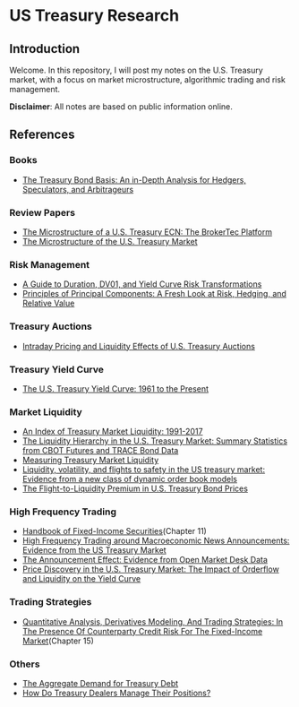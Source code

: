# US Treasury Research

## Introduction

Welcome. In this repository, I will post my notes on the U.S. Treasury market, with a focus on market microstructure, algorithmic trading and risk management.

**Disclaimer**: All notes are based on public information online.


## References

### Books
* [The Treasury Bond Basis: An in-Depth Analysis for Hedgers, Speculators, and Arbitrageurs](https://www.amazon.com/Treasury-Bond-Basis-Depth-Arbitrageurs/dp/0071456104/ref=sr_1_1?dchild=1&keywords=The+Treasury+Bond+Basis&qid=1586712562&s=books&sr=1-1)


### Review Papers
* [The Microstructure of a U.S. Treasury ECN: The BrokerTec Platform](https://www.newyorkfed.org/medialibrary/media/research/staff_reports/sr381.pdf)
* [The Microstructure of the U.S. Treasury Market](https://poseidon01.ssrn.com/delivery.php?ID=391084087124085006073100109118078119041027020035083029074064019002112119093005001101106062010057062109039080006001013107081081025060001076032094083112075090014005065062055005124114071010000087104029127002009073112030003092107003028087113003067120123&EXT=pdf)



### Risk Management
* [A Guide to Duration, DV01, and Yield Curve Risk Transformations](http://www.closemountain.com/papers/risktransform1.pdf)
* [Principles of Principal Components: A Fresh Look at Risk, Hedging, and Relative Value](http://quantlabs.net/academy/download/free_quant_instituitional_books_/[Salomon%20Smith%20Barney]%20Principles%20of%20Principal%20Components%20-%20A%20Fresh%20Look%20at%20Risk,%20Hedging%20and%20Relative%20Value.pdf)

### Treasury Auctions
* [Intraday Pricing and Liquidity Effects of U.S. Treasury Auctions](http://apps.olin.wustl.edu/Conf/CFAR-FTG/Files/pdf/2017/110.pdf)


### Treasury Yield Curve
* [The U.S. Treasury Yield Curve: 1961 to the Present](https://www.federalreserve.gov/pubs/feds/2006/200628/200628pap.pdf)

### Market Liquidity
* [An Index of Treasury Market Liquidity: 1991-2017](https://www.newyorkfed.org/medialibrary/media/research/staff_reports/sr827.pdf)
* [The Liquidity Hierarchy in the U.S. Treasury Market:
Summary Statistics from CBOT Futures and TRACE Bond Data](https://www.cftc.gov/sites/default/files/2018-11/Liquidity%20Hierarchy%20in%20Tsy%20Mkt%20v4_ada.pdf)
* [Measuring Treasury Market Liquidity](https://www.newyorkfed.org/medialibrary/media/research/epr/03v09n3/0309flempdf.pdf)
* [Liquidity, volatility, and flights to safety in the US
treasury market: Evidence from a new class of
dynamic order book models](https://www.econstor.eu/bitstream/10419/93594/1/733627927.pdf)
* [The Flight-to-Liquidity Premium in U.S. Treasury Bond Prices](https://www.nber.org/papers/w9312.pdf)


### High Frequency Trading
* [Handbook of Fixed-Income Securities](https://www.amazon.com/Fixed-Income-Securities-Handbooks-Engineering-Econometrics-ebook/dp/B01DEWCS3W/ref=sr_1_1?dchild=1&keywords=handbook+of+fixed+income+pietro&qid=1586713734&s=books&sr=1-1)(Chapter 11)
* [High Frequency Trading around Macroeconomic News Announcements: Evidence from the US Treasury Market](https://www.bankofcanada.ca/wp-content/uploads/2014/12/wp2014-56.pdf)
* [The Announcement Effect: Evidence from Open Market Desk Data](https://core.ac.uk/download/pdf/6792938.pdf)
* [Price Discovery in the U.S. Treasury Market: The Impact of Orderflow and Liquidity on the Yield Curve
](https://www.nber.org/papers/w9529.pdf)



### Trading Strategies
* [Quantitative Analysis, Derivatives Modeling, And Trading Strategies: In The Presence Of Counterparty Credit Risk For The Fixed-Income Market](https://www.amazon.com/Quantitative-Analysis-Derivatives-Modeling-Strategies/dp/9813203226/ref=sr_1_1?dchild=1&keywords=quantiative+analysis+derivative+modeling+and+trading&qid=1586714088&s=books&sr=1-1-spell)(Chapter 15)


### Others
* [The Aggregate Demand for Treasury Debt](https://faculty.haas.berkeley.edu/vissing/demandtreas_jan6.pdf)
* [How Do Treasury Dealers Manage Their Positions?
](https://poseidon01.ssrn.com/delivery.php?ID=592098125026004087117086105075124025031062030036027094096098122077111118023125117022002118044037105004117023028007024115125115026048010030044100014073000091064003057054084089088089072067100085017115116098003117013119099004094115021111015071101028069&EXT=pdf)


